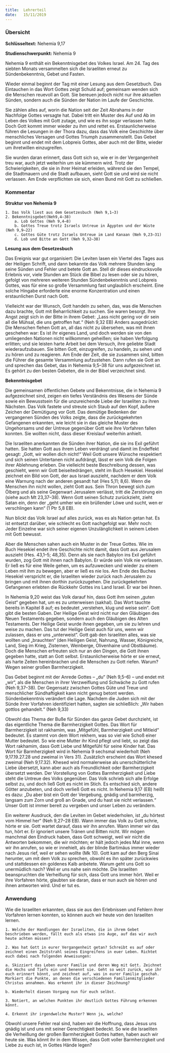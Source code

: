 ```yaml
---
title:  Lehrerteil
date:   15/11/2019
---
```


### Übersicht

**Schlüsseltext:** Nehemia 9,17

**Studienschwerpunkt:** Nehemia 9

Nehemia 9 enthält ein Bekenntnisgebet des Volkes Israel. Am 24. Tag des siebten Monats versammelten sich die Israeliten erneut zu Sündenbekenntnis, Gebet und Fasten.

Wieder einmal beginnt der Tag mit einer Lesung aus dem Gesetzbuch. Das Eintauchen in das Wort Gottes zeigt Schuld auf; gemeinsam wenden sich die Menschen reuevoll an Gott. Sie bereuen jedoch nicht nur ihre aktuellen Sünden, sondern auch die Sünden der Nation im Laufe der Geschichte.

Sie zählen alles auf, worin die Nation seit der Zeit Abrahams in der Nachfolge Gottes versagte hat. Dabei tritt ein Muster des Auf und Ab im Leben des Volkes mit Gott zutage, und wie es ihn sogar verlassen hatte. Doch Gott kommt immer wieder zu ihm und rettet es. Erstaunlicherweise führen die Lesungen in der Thora dazu, dass das Volk eine Geschichte über menschliches Versagen und Gottes Triumph zusammenstellt. Das Gebet beginnt und endet mit dem Lobpreis Gottes, aber auch mit der Bitte, wieder um ihretwillen einzugreifen.

Sie wurden daran erinnert, dass Gott sich so, wie er in der Vergangenheit treu war, auch jetzt weiterhin um sie kümmern wird. Trotz der Schwierigkeiten, die sie in ihrer Heimat erleiden, während sie den Tempel, die Stadtmauern und die Stadt aufbauen, sieht Gott sie und wird sie nicht verlassen. Am Ende verpflichten sie sich, einen Bund mit Gott zu schließen.

### Kommentar

**Struktur von Nehemia 9**


    1. Das Volk liest aus dem Gesetzesbuch (Neh 9,1–3)
    2. Bekenntnisgebet(Neh9,4–38)
        a. Lob Gottes (Neh 9,4–8)
        b. Gottes Treue trotz Israels Untreue in Ägypten und der Wüste (Neh 9,9–22)
        c. Gottes Güte trotz Israels Untreue im Land Kanaan (Neh 9,23–31)
        d. Lob und Bitte an Gott (Neh 9,32–38)

**Lesung aus dem Gesetzesbuch**

Das Ereignis war gut organisiert: Die Leviten lasen ein Viertel des Tages aus der Heiligen Schrift, und dann bekannte das Volk mehrere Stunden lang seine Sünden und Fehler und betete Gott an. Stell dir dieses eindrucksvolle Erlebnis vor, viele Stunden am Stück die Bibel zu lesen oder sie zu hören, gefolgt von mehreren weiteren Stunden Sündenbekenntnis und Lobpreis Gottes, was für eine so große Versammlung fast unglaublich erscheint. Eine solche Hingabe erforderte eine enorme Konzentration und einen erstaunlichen Durst nach Gott.

Vielleicht war der Wunsch, Gott handeln zu sehen, das, was die Menschen dazu brachte, Gott mit Beharrlichkeit zu suchen. Sie waren besorgt. Ihre Angst zeigt sich in der Bitte in ihrem Gebet: „Lass nicht gering vor dir sein all die Mühsal, die uns getroffen hat.“ (Neh 9,32 EB) Anders ausgedrückt: Die Menschen flehen Gott an, all das nicht zu übersehen, was mit ihnen geschehen war: Es ist ihr eigenes Land, und doch werden sie von den umliegenden Nationen nicht willkommen geheißen; sie haben Verfolgung erlitten; und sie leisten harte Arbeit bei dem Versuch, ihre geliebte Stadt wiederaufzubauen. Sie bitten Gott, einzugreifen, zu handeln, zu sehen und zu hören und zu reagieren. Am Ende der Zeit, die sie zusammen sind, bitten die Führer die gesamte Versammlung aufzustehen. Dann rufen sie Gott an und sprechen das Gebet, das in Nehemia 9,5–38 für uns aufgezeichnet ist. Es gehört zu den besten Gebeten, die in der Bibel verzeichnet sind.

**Bekenntnisgebet**

Die gemeinsamen öffentlichen Gebete und Bekenntnisse, die in Nehemia 9 aufgezeichnet sind, zeigen ein tiefes Verständnis des Wesens der Sünde sowie ein Bewusstsein für die unzureichende Liebe der Israeliten zu ihren Nächsten. Das Volk fastete und streute sich Staub auf den Kopf, äußere Zeichen der Demütigung vor Gott. Das demütige Bedenken der vergangenen Sünden des Volks zeigte, dass die zurückgekehrten Gefangenen erkannten, wie leicht sie in das gleiche Muster des Ungehorsams und der Untreue gegenüber Gott wie ihre Vorfahren fallen konnten. Sie wollten nicht, dass dieser Kreislauf weiterhin anhielt.

Die Israeliten anerkannten die Sünden ihrer Nation, die sie ins Exil geführt hatten. Sie hatten Gott aus ihrem Leben verdrängt und damit im Endeffekt gesagt: „Gott, wir wollen dich nicht!“ Weil Gott unsere Wünsche respektiert und sich seinen Untertanen nicht aufdrängt, lässt er sein Volk die Folgen ihrer Ablehnung erleben. Die vielleicht beste Beschreibung dessen, was geschieht, wenn wir Gott beiseitedrängen, steht im Buch Hesekiel. Hesekiel zeichnet ein Bild von Gott, der aus Israel auszieht, nachdem er dem Volk eine Warnung nach der anderen gesandt hat (Hes 5,11; 8,6). Wenn die Menschen ihn nicht wollen, zieht Gott aus. Sein Thron bewegt sich zum Ölberg und als seine Gegenwart Jerusalem verlässt, tritt die Zerstörung ein (siehe auch Mt 23,37–38). Wenn Gott seinen Schutz zurückzieht, zieht Satan ein, denn der „geht umher wie ein brüllender Löwe und sucht, wen er verschlingen kann“ (1 Ptr 5,8 EB).

Nun blickt das Volk Israel auf alles zurück, was es als Nation getan hat. Es ist entsetzt darüber, wie schlecht es Gott nachgefolgt war. Mehr noch: Jeder Einzelne war sich seiner eigenen Unzulänglichkeit in seinem Leben mit Gott bewusst.

Aber die Menschen sahen auch ein Muster in der Treue Gottes. Wie im Buch Hesekiel endet ihre Geschichte nicht damit, dass Gott aus Jerusalem auszieht (Hes. 43,1–5; 48,35). Denn als sie nach Babylon ins Exil geführt wurden, zog Gott mit ihnen nach Babylon. Er würde sein Volk nie verlassen. Er ließ es für eine Weile gehen, um es aufzuwecken und wieder zu einem Leben mit ihm zu bewegen, aber er ließ es nie los. Am Ende des Buches Hesekiel verspricht er, die Israeliten wieder zurück nach Jerusalem zu bringen und mit ihnen dorthin zurückzugehen. Die zurückgekehrten Gefangenen erlebten die Rückkehr Gottes ins Land Israel. Er war bei ihnen.

In Nehemia 9,20 weist das Volk darauf hin, dass Gott ihm seinen „guten Geist“ gegeben hat, um es zu unterweisen (sakhal). Das Wort tauchte bereits in Kapitel 8 auf; es bedeutet „verstehen, klug und weise sein“. Gott gibt die besten Gaben. Der Heilige Geist wird nicht nur den Gläubigen des Neuen Testaments gegeben, sondern auch den Gläubigen des Alten Testaments. Der Heilige Geist wurde ihnen gegeben, um sie zu lehren und weise zu machen. Das tut der Heilige Geist auch für uns, wenn wir zulassen, dass er uns „unterweist“. Gott gab den Israeliten alles, was sie wollten und „brauchten“ (den Heiligen Geist, Nahrung, Wasser, Königreiche, Land, Sieg im Krieg, Zisternen, Weinberge, Olivenhaine und Obstbäume). Doch die Menschen erfreuten sich nur an den Dingen, die Gott ihnen gegeben hatte, statt an Gott selbst. Erstaunlicherweise hörte er sie erneut, als harte Zeiten hereinbrachen und die Menschen zu Gott riefen. Warum? Wegen seiner großen Barmherzigkeit.

Das Gebet beginnt mit der Anrede Gottes – „du“ (Neh 9,5–6) – und endet mit „wir“, als die Menschen in ihrer Verzweiflung und Schwäche zu Gott rufen (Neh 9,37–38). Der Gegensatz zwischen Gottes Güte und Treue und menschlicher Sündhaftigkeit kann nicht genug betont werden. Sündenbekenntnis verändert die Lage. Nachdem die Juden sich mit der Sünde ihrer Vorfahren identifiziert hatten, sagten sie schließlich: „Wir haben gottlos gehandelt.“ (Neh 9,33)

Obwohl das Thema der Buße für Sünden das ganze Gebet durchzieht, ist das eigentliche Thema die Barmherzigkeit Gottes. Das Wort für Barmherzigkeit ist rakhamim, was „Mitgefühl, Barmherzigkeit und Mitleid“ bedeutet. Es stammt von dem Wort rekhem, was so viel wie Schoß einer Mutter bedeutet. So wie eine Mutter ihr Kind pflegt und liebt, so zeigt das Wort rakhamim, dass Gott Liebe und Mitgefühl für seine Kinder hat. Das Wort für Barmherzigkeit wird in Nehemia 9 sechsmal wiederholt (Neh 9,17.19.27.28 und zweimal in Vers 31). Zusätzlich erscheint das Wort khesed zweimal (Neh 9,17.32). Khesed wird normalerweise als unerschütterliche Liebe übersetzt, kann aber auch als Freundlichkeit oder Barmherzigkeit übersetzt werden. Der Vorstellung von Gottes Barmherzigkeit und Liebe steht die Untreue des Volks gegenüber. Das Volk schrieb sich alle Erfolge selbst zu, und doch ließ Gott es nicht im Stich. Es entschied sich, andere Götter anzubeten, und doch verließ Gott es nicht. In Nehemia 9,17 (EB) heißt es dazu: „Du aber bist ein Gott der Vergebung, gnädig und barmherzig, langsam zum Zorn und groß an Gnade, und du hast sie nicht verlassen.“ Unser Gott ist immer bereit zu vergeben und unser Leben zu verändern.

Ein weiterer Ausdruck, den die Leviten im Gebet wiederholen, ist „du hörtest vom Himmel her“ (Neh 9,27–28 EB). Wann immer das Volk zu Gott schrie, hörte er sie. Gott wartet darauf, dass wir ihn anrufen. Wann immer wir das tun, hört er. Er ignoriert unsere Tränen und Bitten nicht. Wir mögen manchmal den Eindruck haben, dass Gott schweigt, weil wir nicht die Antworten bekommen, die wir möchten; er hält jedoch jedes Mal inne, wenn wir ihn anrufen, so wie er innehielt, als der blinde Bartimäus immer wieder nach Jesus rief, weil er sehen wollte (Mk 10). Gott kam auf den Berg Sinai herunter, um mit dem Volk zu sprechen, obwohl es ihn später zurückwies und stattdessen ein goldenes Kalb anbetete. Warum geht uns Gott so unermüdlich nach? Weil er uns nahe sein möchte. Die Israeliten beanspruchten die Verheißung für sich, dass Gott uns immer hört. Weil er ihre Vorfahren hörte, glaubten sie daran, dass er nun auch sie hören und ihnen antworten wird. Und er tut es.

### Anwendung

Wie die Israeliten erkannten, dass sie aus den Erlebnissen und Fehlern ihrer Vorfahren lernen konnten, so können auch wir heute von den Israeliten lernen.

`1. Welche der Handlungen der Israeliten, die in ihrem Gebet beschrieben werden, fällt euch als etwas ins Auge, auf das wir auch heute achten müssen?`

`2. Was hat Gott in eurer Vergangenheit getan? Schreibt es auf oder zeichnet einen Zeitstrahl seines Eingreifens in euer Leben. Richtet euch dabei nach folgenden Anweisungen:`

`a. Skizziert das Leben eurer Familie und deren Weg mit Gott. Zeichnet die Hochs und Tiefs ein und benennt sie. Geht so weit zurück, wie ihr euch erinnert könnt, und zeichnet auf, was in eurer Familie geschah. Markiert die Punkte, an denen die verschiedenen Familienmitglieder Christus annahmen. Was erkennt ihr in dieser Zeichnung?`

`b. Wiederholt diesen Vorgang nun für euch selbst.`

`3. Notiert, an welchen Punkten ihr deutlich Gottes Führung erkennen könnt.`

`4. Erkennt ihr irgendwelche Muster? Wenn ja, welche?`

Obwohl unsere Fehler real sind, haben wir die Hoffnung, dass Jesus uns gnädig ist und uns mit seiner Gerechtigkeit bedeckt. So wie die Israeliten die Verheißung der großen Barmherzigkeit Gottes hatten, haben auch wir heute sie. Was könnt ihr in dem Wissen, dass Gott voller Barmherzigkeit und Liebe zu euch ist, in Gottes Hände legen?
